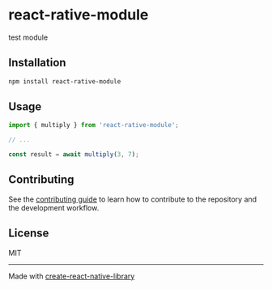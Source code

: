 # react-rative-module

test module

## Installation

```sh
npm install react-rative-module
```

## Usage

```js
import { multiply } from 'react-rative-module';

// ...

const result = await multiply(3, 7);
```

## Contributing

See the [contributing guide](CONTRIBUTING.md) to learn how to contribute to the repository and the development workflow.

## License

MIT

---

Made with [create-react-native-library](https://github.com/callstack/react-native-builder-bob)
